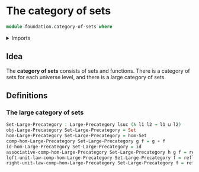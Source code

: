 # The category of sets

```agda
module foundation.category-of-sets where
```

<details><summary>Imports</summary>

```agda
open import category-theory.large-precategories

open import foundation.functions
open import foundation.identity-types
open import foundation.sets
open import foundation.universe-levels
```

</details>

## Idea

The **category of sets** consists of sets and functions. There is a category of
sets for each universe level, and there is a large category of sets.

## Definitions

### The large category of sets

```agda
Set-Large-Precategory : Large-Precategory lsuc (λ l1 l2 → l1 ⊔ l2)
obj-Large-Precategory Set-Large-Precategory = Set
hom-Large-Precategory Set-Large-Precategory = hom-Set
comp-hom-Large-Precategory Set-Large-Precategory g f = g ∘ f
id-hom-Large-Precategory Set-Large-Precategory = id
associative-comp-hom-Large-Precategory Set-Large-Precategory h g f = refl
left-unit-law-comp-hom-Large-Precategory Set-Large-Precategory f = refl
right-unit-law-comp-hom-Large-Precategory Set-Large-Precategory f = refl
```
